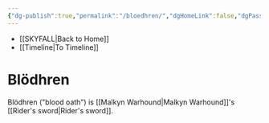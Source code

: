 ```yaml
---
{"dg-publish":true,"permalink":"/bloedhren/","dgHomeLink":false,"dgPassFrontmatter":false}
---
```


- [[SKYFALL|Back to Home]]
- [[Timeline|To Timeline]]

# Blödhren
Blödhren ("blood oath") is [[Malkyn Warhound|Malkyn Warhound]]'s [[Rider's sword|Rider's sword]]. 